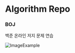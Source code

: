 # Algorithm Repo


### BOJ
백준 온라인 저지 문제 연습


![ImageExample](https://devchopin.com/media/blog/images/2021/11/28/%EB%B0%B1%EC%A4%80_37GP6VV_MpTS8Hc.png)
